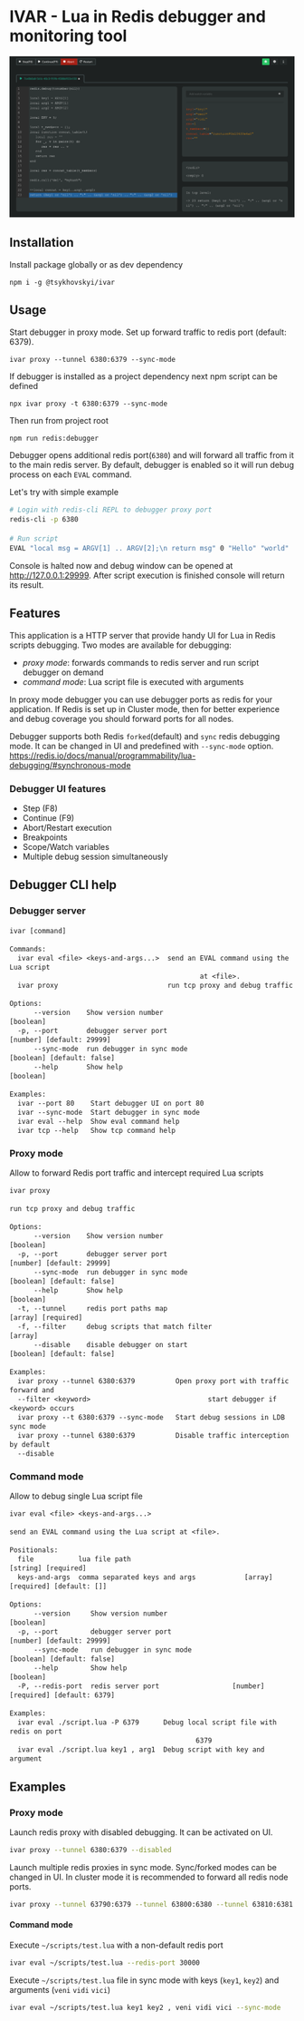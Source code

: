 # IVAR - Lua in Redis debugger and monitoring tool

![debugger demo](https://github.com/tsykhovskyi/ivar/blob/master/samples/debugger_demo.png)

## Installation

Install package globally or as dev dependency

```
npm i -g @tsykhovskyi/ivar
```

## Usage

Start debugger in proxy mode. Set up forward traffic to redis port (default: 6379).

```
ivar proxy --tunnel 6380:6379 --sync-mode
```

If debugger is installed as a project dependency next npm script can be defined

```
npx ivar proxy -t 6380:6379 --sync-mode
```

Then run from project root

```bash
npm run redis:debugger
```

Debugger opens additional redis port(`6380`) and will forward all traffic from it to the main
redis server. By default, debugger is enabled so it will run debug process on each
`EVAL` command.

Let's try with simple example

```bash
# Login with redis-cli REPL to debugger proxy port
redis-cli -p 6380

# Run script
EVAL "local msg = ARGV[1] .. ARGV[2];\n return msg" 0 "Hello" "world"
```

Console is halted now and debug window can be opened at http://127.0.0.1:29999. After script
execution is finished console will return its result.

## Features

This application is a HTTP server that provide handy UI for Lua in Redis scripts debugging.
Two modes are available for debugging:

- _proxy mode_: forwards commands to redis server and run script debugger on demand
- _command mode_: Lua script file is executed with arguments

In proxy mode debugger you can use debugger ports as redis for your application. If Redis is
set up in Cluster mode, then for better experience and debug coverage you should forward ports
for all nodes.

Debugger supports both Redis `forked`(default) and `sync` redis debugging mode. It can be changed
in UI and predefined with `--sync-mode` option. https://redis.io/docs/manual/programmability/lua-debugging/#synchronous-mode

### Debugger UI features

- Step (F8)
- Continue (F9)
- Abort/Restart execution
- Breakpoints
- Scope/Watch variables
- Multiple debug session simultaneously

## Debugger CLI help

### Debugger server

```
ivar [command]

Commands:
  ivar eval <file> <keys-and-args...>  send an EVAL command using the Lua script
                                               at <file>.
  ivar proxy                           run tcp proxy and debug traffic

Options:
      --version    Show version number                                           [boolean]
  -p, --port       debugger server port                          [number] [default: 29999]
      --sync-mode  run debugger in sync mode                    [boolean] [default: false]
      --help       Show help                                                     [boolean]

Examples:
  ivar --port 80    Start debugger UI on port 80
  ivar --sync-mode  Start debugger in sync mode
  ivar eval --help  Show eval command help
  ivar tcp --help   Show tcp command help

```

### Proxy mode

Allow to forward Redis port traffic and intercept required Lua scripts

```
ivar proxy

run tcp proxy and debug traffic

Options:
      --version    Show version number                                           [boolean]
  -p, --port       debugger server port                          [number] [default: 29999]
      --sync-mode  run debugger in sync mode                    [boolean] [default: false]
      --help       Show help                                                     [boolean]
  -t, --tunnel     redis port paths map                                 [array] [required]
  -f, --filter     debug scripts that match filter                                 [array]
      --disable    disable debugger on start                    [boolean] [default: false]

Examples:
  ivar proxy --tunnel 6380:6379          Open proxy port with traffic forward and
  --filter <keyword>                             start debugger if <keyword> occurs
  ivar proxy --t 6380:6379 --sync-mode   Start debug sessions in LDB sync mode
  ivar proxy --tunnel 6380:6379          Disable traffic interception by default
  --disable

```

### Command mode

Allow to debug single Lua script file

```
ivar eval <file> <keys-and-args...>

send an EVAL command using the Lua script at <file>.

Positionals:
  file           lua file path                                         [string] [required]
  keys-and-args  comma separated keys and args            [array] [required] [default: []]

Options:
      --version     Show version number                                          [boolean]
  -p, --port        debugger server port                         [number] [default: 29999]
      --sync-mode   run debugger in sync mode                   [boolean] [default: false]
      --help        Show help                                                    [boolean]
  -P, --redis-port  redis server port                  [number] [required] [default: 6379]

Examples:
  ivar eval ./script.lua -P 6379      Debug local script file with redis on port
                                              6379
  ivar eval ./script.lua key1 , arg1  Debug script with key and argument

```

## Examples

### Proxy mode

Launch redis proxy with disabled debugging. It can be activated on UI.

```bash
ivar proxy --tunnel 6380:6379 --disabled
```

Launch multiple redis proxies in sync mode. Sync/forked modes can be changed in UI.
In cluster mode it is recommended to forward all redis node ports.

```bash
ivar proxy --tunnel 63790:6379 --tunnel 63800:6380 --tunnel 63810:6381 --sync-mode
```

#### Command mode

Execute `~/scripts/test.lua` with a non-default redis port

```bash
ivar eval ~/scripts/test.lua --redis-port 30000
```

Execute `~/scripts/test.lua` file in sync mode with keys (`key1`, `key2`)
and arguments (`veni` `vidi` `vici`)

```bash
ivar eval ~/scripts/test.lua key1 key2 , veni vidi vici --sync-mode
```
